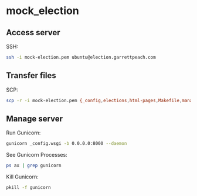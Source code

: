 # mock_election

## Access server

SSH:
```bash
ssh -i mock-election.pem ubuntu@election.garrettpeach.com 
```

## Transfer files

SCP:
```bash
scp -r -i mock-election.pem {_config,elections,html-pages,Makefile,manage.py,requirements.txt} ubuntu@election.garrettpeach.com:/home/ubuntu/
```

## Manage server

Run Gunicorn:
```bash
gunicorn _config.wsgi -b 0.0.0.0:8000 --daemon
```

See Gunicorn Processes:
```bash
ps ax | grep gunicorn
```


Kill Gunicorn:
```bash
pkill -f gunicorn
```